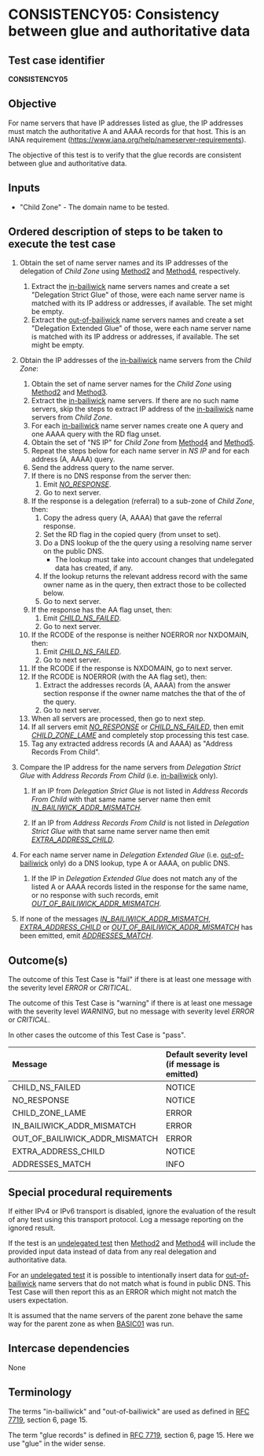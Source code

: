 # CONSISTENCY05: Consistency between glue and authoritative data

## Test case identifier

**CONSISTENCY05**

## Objective

For name servers that have IP addresses listed as glue, the IP addresses must
match the authoritative A and AAAA records for that host. This is an IANA
requirement (https://www.iana.org/help/nameserver-requirements).

The objective of this test is to verify that the glue records are
consistent between glue and authoritative data.

## Inputs

* "Child Zone" - The domain name to be tested.

## Ordered description of steps to be taken to execute the test case
1. Obtain the set of name server names and its IP addresses of the 
   delegation of *Child Zone* using [Method2] and [Method4], respectively.

   1. Extract the [in-bailiwick] name servers names and create a set
      "Delegation Strict Glue" of those, were each name server name 
      is matched with its IP address or addresses, if available. The 
      set might be empty.
   2. Extract the [out-of-bailiwick] name servers names and create a set
      "Delegation Extended Glue" of those, were each name server name 
      is matched with its IP address or addresses, if available. The 
      set might be empty.

2. Obtain the IP addresses of the [in-bailiwick] name servers from the
   *Child Zone*:

   1. Obtain the set of name server names for the *Child Zone* using
      [Method2] and [Method3].
   2. Extract the [in-bailiwick] name servers. If there are no such 
      name servers, skip the steps to extract IP address of the 
      [in-bailiwick] name servers from *Child Zone*.
   3. For each [in-bailiwick] name server names create one A query and 
      one AAAA query with the RD flag unset.
   4. Obtain the set of "NS IP" for *Child Zone* from [Method4] and
      [Method5].
   5. Repeat the steps below for each name server in *NS IP* and for
      each address (A, AAAA) query.
   6. Send the address query to the name server.
   7. If there is no DNS response from the server then:
      1. Emit *[NO_RESPONSE]*.
      2. Go to next server.
   8. If the response is a delegation (referral) to a sub-zone of 
      *Child Zone*, then:
      1. Copy the adress query (A, AAAA) that gave the referral
         response.
      2. Set the RD flag in the copied query (from unset to set).
      3. Do a DNS lookup of the the query using a resolving name server 
         on the public DNS.
         * The lookup must take into account changes that
           undelegated data has created, if any.
      4. If the lookup returns the relevant address record with the
         same owner name as in the query, then extract those to be
         collected below.
      5. Go to next server.
   9. If the response has the AA flag unset, then:
      1. Emit *[CHILD_NS_FAILED]*. 
      2. Go to next server.
   10. If the RCODE of the response is neither NOERROR nor NXDOMAIN, 
       then:
       1. Emit *[CHILD_NS_FAILED]*.
       2. Go to next server.
   11. If the RCODE if the response is NXDOMAIN, go to next server.
   12. If the RCODE is NOERROR (with the AA flag set), then:
       1. Extract the addresses records (A, AAAA) from the answer
          section response if the owner name matches the that of 
          the of the query.
       2. Go to next server.
   13. When all servers are processed, then go to next step.
   14. If all servers emit *[NO_RESPONSE]* or 
       *[CHILD_NS_FAILED]*, then emit *[CHILD_ZONE_LAME]* and
       completely stop processing this test case.
   15. Tag any extracted address records (A and AAAA) as 
       "Address Records From Child".

3. Compare the IP address for the name servers from 
   *Delegation Strict Glue* with *Address Records From Child*
   (i.e. [in-bailiwick] only).

   1. If an IP from *Delegation Strict Glue* is not listed in 
      *Address Records From Child* with that same name server name 
      then emit *[IN_BAILIWICK_ADDR_MISMATCH]*.

   2. If an IP from *Address Records From Child* is not listed in
      *Delegation Strict Glue* with that same name server name then 
      emit *[EXTRA_ADDRESS_CHILD]*.

4. For each  name server name in *Delegation Extended Glue* 
   (i.e. [out-of-bailiwick] only) do a DNS lookup, type A or AAAA, 
   on public DNS.

   1. If the IP in *Delegation Extended Glue* does not match any of the 
      listed A or AAAA records listed in the response for the same
      name, or no response with such records, emit 
      *[OUT_OF_BAILIWICK_ADDR_MISMATCH]*.

5. If none of the messages *[IN_BAILIWICK_ADDR_MISMATCH]*, 
   *[EXTRA_ADDRESS_CHILD]* or *[OUT_OF_BAILIWICK_ADDR_MISMATCH]* has 
   been emitted, emit *[ADDRESSES_MATCH]*.


## Outcome(s)

The outcome of this Test Case is "fail" if there is at least one message
with the severity level *ERROR* or *CRITICAL*.

The outcome of this Test Case is "warning" if there is at least one message
with the severity level *WARNING*, but no message with severity level
*ERROR* or *CRITICAL*.

In other cases the outcome of this Test Case is "pass".

Message                           | Default severity level (if message is emitted)
:---------------------------------|:-----------------------------------
CHILD_NS_FAILED                   | NOTICE
NO_RESPONSE                       | NOTICE
CHILD_ZONE_LAME                   | ERROR
IN_BAILIWICK_ADDR_MISMATCH        | ERROR
OUT_OF_BAILIWICK_ADDR_MISMATCH    | ERROR
EXTRA_ADDRESS_CHILD               | NOTICE
ADDRESSES_MATCH                   | INFO

## Special procedural requirements	

If either IPv4 or IPv6 transport is disabled, ignore the evaluation of the
result of any test using this transport protocol. Log a message reporting
on the ignored result.

If the test is an [undelegated test] then [Method2] and [Method4] will 
include the provided input data instead of data from any real delegation
and authoritative data.

For an [undelegated test] it is possible to intentionally insert data
for [out-of-bailiwick] name servers that do not match what is found in
public DNS. This Test Case will then report this as an ERROR which
might not match the users expectation.

It is assumed that the name servers of the parent zone behave the same way 
for the parent zone as when [BASIC01] was run.

## Intercase dependencies

None


## Terminology

The terms "in-bailiwick" and "out-of-bailiwick" are used as defined
in [RFC 7719], section 6, page 15.

The term "glue records" is defined in [RFC 7719], section 6, page 15.
Here we use "glue" in the wider sense.

[RFC 7719]: https://tools.ietf.org/html/rfc7719

[BASIC01]: Basic-TP/basic01.md

[DELEGATION05]: Delegation-TP/delegation05.md

[Method2]: #method-2-delegation-name-servers

[Method3]: #method-3-in-zone-name-servers

[Method4]: #method-4-delegation-name-server-addresses

[Method5]: #method-5-in-zone-addresses-records-of-name-servers

[in-bailiwick]:     #terminology

[out-of-bailiwick]: #terminology

[glue records]: #terminology

[CHILD_NS_FAILED]: #outcomes

[NO_RESPONSE]: #outcomes

[CHILD_ZONE_LAME]: #outcomes

[IN_BAILIWICK_ADDR_MISMATCH]: #outcomes

[OUT_OF_BAILIWICK_ADDR_MISMATCH]: #outcomes

[EXTRA_ADDRESS_CHILD]: #outcomes

[UNDEL_OOB_ADDR_MISMATCH]: #outcomes

[ADDRESSES_MATCH]: #outcomes

[undelegated test]: ../../test-types/undelegated-test.md

